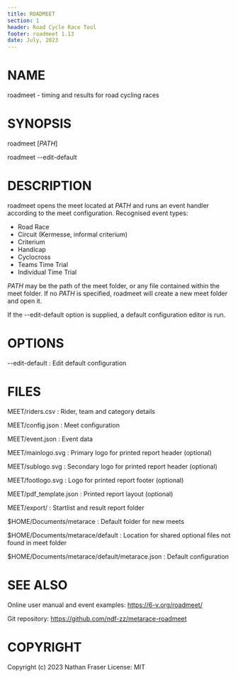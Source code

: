 ```yaml
---
title: ROADMEET
section: 1
header: Road Cycle Race Tool
footer: roadmeet 1.13
date: July, 2023
---
```


# NAME

roadmeet - timing and results for road cycling races

# SYNOPSIS

roadmeet [*PATH*]

roadmeet \--edit-default

# DESCRIPTION

roadmeet opens the meet located at *PATH* and runs
an event handler according to the meet configuration.
Recognised event types:

   - Road Race
   - Circuit (Kermesse, informal criterium)
   - Criterium
   - Handicap
   - Cyclocross
   - Teams Time Trial
   - Individual Time Trial

*PATH* may be the path of the meet folder,
or any file contained within the meet folder.
If no *PATH* is specified, roadmeet will create
a new meet folder and open it.

If the \--edit-default option is supplied,
a default configuration editor is run.

# OPTIONS

\--edit-default
: Edit default configuration

# FILES

MEET/riders.csv
: Rider, team and category details

MEET/config.json
: Meet configuration

MEET/event.json
: Event data

MEET/mainlogo.svg
: Primary logo for printed report header (optional)

MEET/sublogo.svg
: Secondary logo for printed report header (optional)

MEET/footlogo.svg
: Logo for printed report footer (optional)

MEET/pdf_template.json
: Printed report layout (optional)

MEET/export/
: Startlist and result report folder

$HOME/Documents/metarace
: Default folder for new meets

$HOME/Documents/metarace/default
: Location for shared optional files not found in meet folder

$HOME/Documents/metarace/default/metarace.json
: Default configuration

# SEE ALSO

Online user manual and event examples: 
<https://6-v.org/roadmeet/>

Git repository: <https://github.com/ndf-zz/metarace-roadmeet>

# COPYRIGHT
Copyright (c) 2023 Nathan Fraser License: MIT
